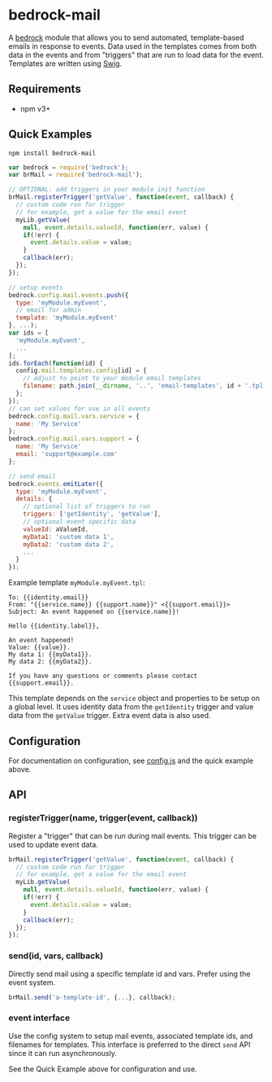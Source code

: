 # bedrock-mail

A [bedrock][] module that allows you to send automated, template-based emails
in response to events. Data used in the templates comes from both data in the
events and from "triggers" that are run to load data for the event. Templates
are written using [Swig][].

## Requirements

- npm v3+

## Quick Examples

```
npm install bedrock-mail
```

```js
var bedrock = require('bedrock');
var brMail = require('bedrock-mail');

// OPTIONAL: add triggers in your module init function
brMail.registerTrigger('getValue', function(event, callback) {
  // custom code run for trigger
  // for example, get a value for the email event
  myLib.getValue(
    null, event.details.valueId, function(err, value) {
    if(!err) {
      event.details.value = value;
    }
    callback(err);
  });
});

// setup events
bedrock.config.mail.events.push({
  type: 'myModule.myEvent',
  // email for admin
  template: 'myModule.myEvent'
}, ...);
var ids = [
  'myModule.myEvent',
  ...
];
ids.forEach(function(id) {
  config.mail.templates.config[id] = {
    // adjust to point to your module email templates
    filename: path.join(__dirname, '..', 'email-templates', id + '.tpl')
  };
});
// can set values for use in all events
bedrock.config.mail.vars.service = {
  name: 'My Service'
};
bedrock.config.mail.vars.support = {
  name: 'My Service'
  email: 'support@example.com'
};

// send email
bedrock.events.emitLater({
  type: 'myModule.myEvent',
  details: {
    // optional list of triggers to run
    triggers: ['getIdentity', 'getValue'],
    // optional event specific data
    valueId: aValueId,
    myData1: 'custom data 1',
    myData2: 'custom data 2',
    ...
  }
});
```

Example template `myModule.myEvent.tpl`:
```
To: {{identity.email}}
From: "{{service.name}} {{support.name}}" <{{support.email}}>
Subject: An event happened on {{service.name}}!

Hello {{identity.label}},

An event happened!
Value: {{value}}.
My data 1: {{myData1}}.
My data 2: {{myData2}}.

If you have any questions or comments please contact {{support.email}}.
```

This template depends on the `service` object and properties to be setup on a
global level. It uses identity data from the `getIdentity` trigger and value
data from the `getValue` trigger. Extra event data is also used.

## Configuration

For documentation on configuration, see [config.js](./lib/config.js) and the
quick example above.

## API

### registerTrigger(name, trigger(event, callback))

Register a "trigger" that can be run during mail events. This trigger can be
used to update event data.

```js
brMail.registerTrigger('getValue', function(event, callback) {
  // custom code run for trigger
  // for example, get a value for the email event
  myLib.getValue(
    null, event.details.valueId, function(err, value) {
    if(!err) {
      event.details.value = value;
    }
    callback(err);
  });
});
```

### send(id, vars, callback)

Directly send mail using a specific template id and vars. Prefer using the
event system.

```js
brMail.send('a-template-id', {...}, callback);
```

### event interface

Use the config system to setup mail events, associated template ids, and
filenames for templates. This interface is preferred to the direct `send` API
since it can run asynchronously.

See the Quick Example above for configuration and use.

[bedrock]: https://github.com/digitalbazaar/bedrock
[Swig]: https://paularmstrong.github.io/swig/
